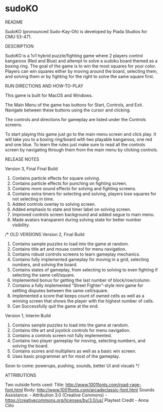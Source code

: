 # sudoKO
README

  SudoKO (pronounced Sudo-Kay-Oh) is developed by Piada Studios for CMU 53-471.

DESCRIPTION

  SudoKO is a 1v1 hybrid puzzle/fighting game where 2 players control kangaroos
  (Red and Blue) and attempt to solve a sudoku board themed as a boxing ring.
  The goal of the game is to win the most squares for your color. Players can win
  squares either by moving around the board, selecting them, and solving them or
  by fighting for the right to solve the same square first. 
  
RUN DIRECTIONS AND HOW-TO-PLAY

  This game is built for MacOS and Windows.

  The Main Menu of the game has buttons for Start, Controls, and Exit. Navigate 
  between these buttons using the cursor and clicking.

  The controls and directions for gameplay are listed under the Controls screens. 

  To start playing this game just go to the main menu screen and click play. It
  will take you to a boxing ring/board with two playable kangaroos, one red and
  one blue. To learn the rules just make sure to read all the controls screen by
  navigating through them from the main menu by clicking controls. 
 
RELEASE NOTES

  Version 3, Final Final Build
  1. Contains particle effects for square solving.
  2. Contains particle effects for punching on fighting screen.
  3. Contains more sound effects for solving and fighting screens.
  4. Contains extra timers for selecting and solving, players lose squares for not 
     selecting in time.
  5. Added controls overlay to solving screen.
  6. Added emphasis to state and timer label on solving screen.
  7. Improved controls screen background and added segue to main menu.
  8. Made avatars transparent during solving state for better number visibility.

  /* OLD VERSIONS
  Version 2, Final Build
  1. Contains sample puzzles to load into the game at random.
  2. Contains title art and mouse control for menu navigation.
  3. Contains robust controls screens to learn gameplay mechanics.
  4. Contains fully implemented gameplay for moving in a grid, selecting numbers,
     and solving the board.
  5. Contains states of gameplay, from selecting to solving to even fighting if
     selecting the same cell/square.
  6. Implemented bonus for getting the last number of block/row/column.
  7. Contains a fully implemented “Street Fighter”-style mini game for settling disputes
     between the same cell/square.
  8. Implemented a score that keeps count of owned cells as well as a winning screen
     that shows the player with the highest number of cells.
  9. Can Successfully quit the game at the end.

  Version 1, Interim Build 
  1. Contains sample puzzles to load into the game at random.
  2. Contains title art and joystick controls for menu navigation.
  3. Contains a controls screen not fully implemented.
  4. Contains two player gameplay for moving, selecting numbers, and solving the board.
  5. Contains scores and multipliers as well as a basic win screen.
  6. Uses basic programmer art for most of the gameplay.

  Soon to come: powerups, pushing, sounds, better UI and visuals
  */

ATTRIBUTIONS

  Two outside fonts used:
  Title: http://www.1001fonts.com/road-rage-font.html
  Body: http://www.1001fonts.com/arcadeclassic-font.html
  Sounds Assistance: - Attribution 3.0 (Creative Commons)
                    - https://creativecommons.org/licenses/by/3.0/us/
  Playtest Credit - Anna Cillo

